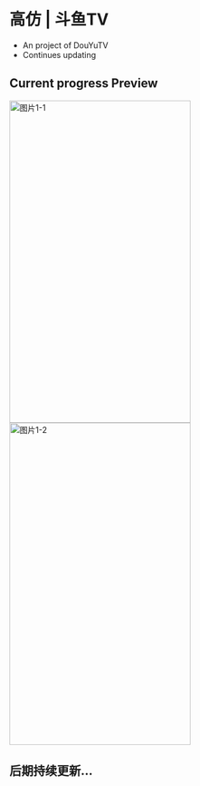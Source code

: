 # 高仿 | 斗鱼TV
  - An project of DouYuTV
  - Continues updating
  
## Current progress Preview
  <img src="https://github.com/coderLL/DYTV/blob/master/1-1.png" width="320" height="568" alt="图片1-1" />   <img src="https://github.com/coderLL/DYTV/blob/master/1-2.png" width="320" height="568" alt="图片1-2" />
  
## 后期持续更新...

